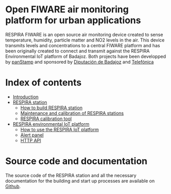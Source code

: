 # Open FIWARE air monitoring platform for urban applications

RESPIRA FIWARE is an open source air monitoring device created to sense temperature, humidity, particle matter and NO2 levels in the air. This device transmits levels and concentrations to a central FIWARE platform and has been originally created to connect and transmit against the RESPIRA Environmental IoT platform of Badajoz. Both projects have been developped by [panStamp](http://www.panstamp.com) and sponsored by [Diputación de Badajoz](https://www.dip-badajoz.es/) and [Telefónica](https://www.telefonica.com/en/)

# Index of contents

- [Introduction](docs/en/INTRODUCTION.md)
- [RESPIRA station](docs/en/RESPIRA_STATION.md)
  - [How to build RESPIRA station](docs/en/HOWTO_BUILD_STATION.md)
  - [Maintenance and calibration of RESPIRA stations](docs/en/RESPIRA_CALIBRATION.md)
  - [RESPIRA calibration tool](docs/en/RESPIRA_TOOL.md)
- [RESPIRA environmental IoT platform](docs/en/RESPIRA_PLATFORM.md)
  - [How to use the RESPIRA IoT platform](docs/en/HOWTO_RESPIRA_PLATFORM.md)
  - [Alert panel](ALERT_PANEL.md)
  - [HTTP API](API_DOC.md)

# Source code and documentation

The source code of the RESPIRA station and all the necessary documentation for the building and start up processes are available on [Github](https://github.com/panStamp/respira_fiware).

